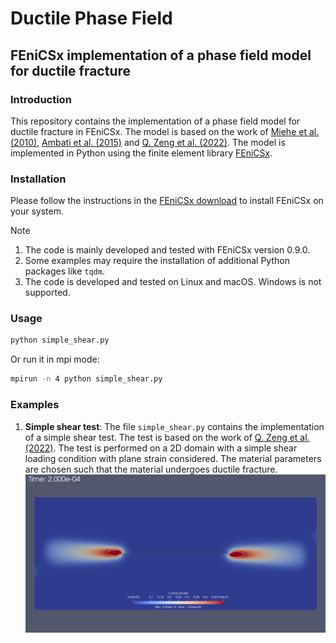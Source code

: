 # Ductile Phase Field
## FEniCSx implementation of a phase field model for ductile fracture

### Introduction
This repository contains the implementation of a phase field model for ductile fracture in FEniCSx. The model is based on the work of [Miehe et al. (2010)](https://doi.org/10.1016/j.jmps.2010.06.006), [Ambati et al. (2015)](https://doi.org/10.1016/j.jmps.2015.07.011) and [Q. Zeng et al. (2022)](https://doi.org/10.1016/j.jmps.2022.104914). The model is implemented in Python using the finite element library [FEniCSx](https://fenicsproject.org/).

### Installation
Please follow the instructions in the [FEniCSx download](https://fenicsproject.org/download/) to install FEniCSx on your system.
> [!NOTE]
> 1. The code is mainly developed and tested with FEniCSx version 0.9.0. 
> 2. Some examples may require the installation of additional Python packages like `tqdm`.
> 3. The code is developed and tested on Linux and macOS. Windows is not supported.

### Usage
```bash
python simple_shear.py
```
Or run it in mpi mode:
```bash
mpirun -n 4 python simple_shear.py
```

### Examples
1. **Simple shear test**: The file `simple_shear.py` contains the implementation of a simple shear test. The test is based on the work of [Q. Zeng et al. (2022)](https://doi.org/10.1016/j.jmps.2022.104914). The test is performed on a 2D domain with a simple shear loading condition with plane strain considered. The material parameters are chosen such that the material undergoes ductile fracture.
![simple_shear](./image/crack_phase.png)